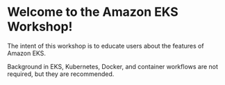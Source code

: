# Welcome to the Amazon EKS Workshop!

The intent of this workshop is to educate users about the features of Amazon EKS.

Background in EKS, Kubernetes, Docker, and container workflows are not required, but they are recommended.